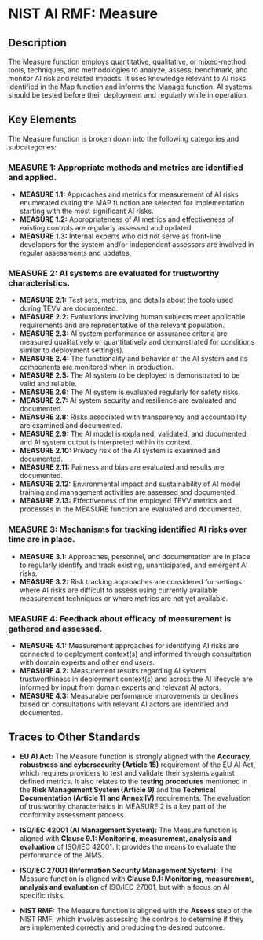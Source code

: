 # NIST AI RMF: Measure

## Description

The Measure function employs quantitative, qualitative, or mixed-method tools, techniques, and methodologies to analyze, assess, benchmark, and monitor AI risk and related impacts. It uses knowledge relevant to AI risks identified in the Map function and informs the Manage function. AI systems should be tested before their deployment and regularly while in operation.

## Key Elements

The Measure function is broken down into the following categories and subcategories:

### MEASURE 1: Appropriate methods and metrics are identified and applied.

*   **MEASURE 1.1:** Approaches and metrics for measurement of AI risks enumerated during the MAP function are selected for implementation starting with the most significant AI risks.
*   **MEASURE 1.2:** Appropriateness of AI metrics and effectiveness of existing controls are regularly assessed and updated.
*   **MEASURE 1.3:** Internal experts who did not serve as front-line developers for the system and/or independent assessors are involved in regular assessments and updates.

### MEASURE 2: AI systems are evaluated for trustworthy characteristics.

*   **MEASURE 2.1:** Test sets, metrics, and details about the tools used during TEVV are documented.
*   **MEASURE 2.2:** Evaluations involving human subjects meet applicable requirements and are representative of the relevant population.
*   **MEASURE 2.3:** AI system performance or assurance criteria are measured qualitatively or quantitatively and demonstrated for conditions similar to deployment setting(s).
*   **MEASURE 2.4:** The functionality and behavior of the AI system and its components are monitored when in production.
*   **MEASURE 2.5:** The AI system to be deployed is demonstrated to be valid and reliable.
*   **MEASURE 2.6:** The AI system is evaluated regularly for safety risks.
*   **MEASURE 2.7:** AI system security and resilience are evaluated and documented.
*   **MEASURE 2.8:** Risks associated with transparency and accountability are examined and documented.
*   **MEASURE 2.9:** The AI model is explained, validated, and documented, and AI system output is interpreted within its context.
*   **MEASURE 2.10:** Privacy risk of the AI system is examined and documented.
*   **MEASURE 2.11:** Fairness and bias are evaluated and results are documented.
*   **MEASURE 2.12:** Environmental impact and sustainability of AI model training and management activities are assessed and documented.
*   **MEASURE 2.13:** Effectiveness of the employed TEVV metrics and processes in the MEASURE function are evaluated and documented.

### MEASURE 3: Mechanisms for tracking identified AI risks over time are in place.

*   **MEASURE 3.1:** Approaches, personnel, and documentation are in place to regularly identify and track existing, unanticipated, and emergent AI risks.
*   **MEASURE 3.2:** Risk tracking approaches are considered for settings where AI risks are difficult to assess using currently available measurement techniques or where metrics are not yet available.

### MEASURE 4: Feedback about efficacy of measurement is gathered and assessed.

*   **MEASURE 4.1:** Measurement approaches for identifying AI risks are connected to deployment context(s) and informed through consultation with domain experts and other end users.
*   **MEASURE 4.2:** Measurement results regarding AI system trustworthiness in deployment context(s) and across the AI lifecycle are informed by input from domain experts and relevant AI actors.
*   **MEASURE 4.3:** Measurable performance improvements or declines based on consultations with relevant AI actors are identified and documented.

## Traces to Other Standards

*   **EU AI Act:** The Measure function is strongly aligned with the **Accuracy, robustness and cybersecurity (Article 15)** requirement of the EU AI Act, which requires providers to test and validate their systems against defined metrics. It also relates to the **testing procedures** mentioned in the **Risk Management System (Article 9)** and the **Technical Documentation (Article 11 and Annex IV)** requirements. The evaluation of trustworthy characteristics in MEASURE 2 is a key part of the conformity assessment process.

*   **ISO/IEC 42001 (AI Management System):** The Measure function is aligned with **Clause 9.1: Monitoring, measurement, analysis and evaluation** of ISO/IEC 42001. It provides the means to evaluate the performance of the AIMS.

*   **ISO/IEC 27001 (Information Security Management System):** The Measure function is aligned with **Clause 9.1: Monitoring, measurement, analysis and evaluation** of ISO/IEC 27001, but with a focus on AI-specific risks.

*   **NIST RMF:** The Measure function is aligned with the **Assess** step of the NIST RMF, which involves assessing the controls to determine if they are implemented correctly and producing the desired outcome.

